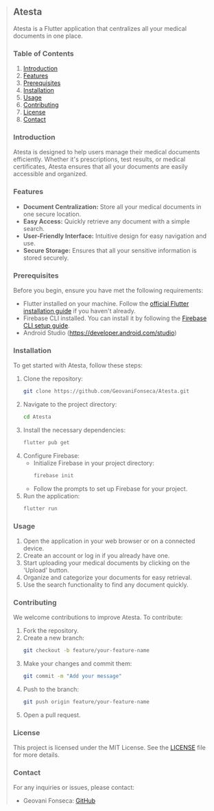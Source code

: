 > ## Atesta
> 
> Atesta is a Flutter application that centralizes all your medical documents in one place.
> 
> ### Table of Contents
> 1. [Introduction](#introduction)
> 2. [Features](#features)
> 3. [Prerequisites](#prerequisites)
> 4. [Installation](#installation)
> 5. [Usage](#usage)
> 6. [Contributing](#contributing)
> 7. [License](#license)
> 8. [Contact](#contact)
> 
> ### Introduction
> Atesta is designed to help users manage their medical documents efficiently. Whether it's prescriptions, test results, or medical certificates, Atesta ensures that all your documents are easily accessible and organized.
> 
> ### Features
> - **Document Centralization:** Store all your medical documents in one secure location.
> - **Easy Access:** Quickly retrieve any document with a simple search.
> - **User-Friendly Interface:** Intuitive design for easy navigation and use.
> - **Secure Storage:** Ensures that all your sensitive information is stored securely.
> 
> ### Prerequisites
> Before you begin, ensure you have met the following requirements:
> - Flutter installed on your machine. Follow the [official Flutter installation guide](https://flutter.dev/docs/get-started/install) if you haven't already.
> - Firebase CLI installed. You can install it by following the [Firebase CLI setup guide](https://firebase.google.com/docs/flutter/setup?platform=ios).
> - Android Studio (https://developer.android.com/studio)
>
>
> ### Installation
> To get started with Atesta, follow these steps:
> 
> 1. Clone the repository:
>     ```bash
>     git clone https://github.com/GeovaniFonseca/Atesta.git
>     ```
> 2. Navigate to the project directory:
>     ```bash
>     cd Atesta
>     ```
> 3. Install the necessary dependencies:
>     ```bash
>     flutter pub get
>     ```
> 4. Configure Firebase:
>     - Initialize Firebase in your project directory:
>         ```bash
>         firebase init
>         ```
>     - Follow the prompts to set up Firebase for your project.
> 5. Run the application:
>     ```bash
>     flutter run
>     ```
> 
> ### Usage
> 1. Open the application in your web browser or on a connected device.
> 2. Create an account or log in if you already have one.
> 3. Start uploading your medical documents by clicking on the 'Upload' button.
> 4. Organize and categorize your documents for easy retrieval.
> 5. Use the search functionality to find any document quickly.
> 
> ### Contributing
> We welcome contributions to improve Atesta. To contribute:
> 
> 1. Fork the repository.
> 2. Create a new branch:
>     ```bash
>     git checkout -b feature/your-feature-name
>     ```
> 3. Make your changes and commit them:
>     ```bash
>     git commit -m "Add your message"
>     ```
> 4. Push to the branch:
>     ```bash
>     git push origin feature/your-feature-name
>     ```
> 5. Open a pull request.
> 
> ### License
> This project is licensed under the MIT License. See the [LICENSE](LICENSE) file for more details.
> 
> ### Contact
> For any inquiries or issues, please contact:
> - Geovani Fonseca: [GitHub](https://github.com/GeovaniFonseca)
